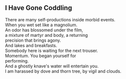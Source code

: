 I Have Gone Coddling
--------------------
There are many self-productions inside morbid events.  
When you wet set like a magnolium.  
An odor has blossomed under the film,  
a mixture of martyr and body, a returning  
precision that brings agony.  
And lakes and breakfasts.  
Somebody here is waiting for the next trouser.  
Momentum. You began yourself for  
performing.  
And a ghostly knave's water will entertain you.  
I am harassed by dove and thorn tree, by vigil and clouds.  
